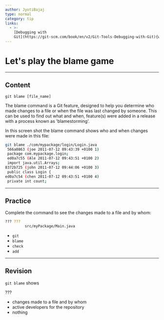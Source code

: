 ```yaml
---
author: JyotiBajaj
type: normal
category: tip
links:
  - >-
    [Debugging with
    Git](https://git-scm.com/book/en/v2/Git-Tools-Debugging-with-Git){website}
---
```


# Let's play the blame game


---

## Content

```plain-text
git blame [file_name]

```

The blame command is a Git feature, designed to help you determine who made changes to a file or when the file was last changed by someone. This can be used to find out what and when, feature(s) were added in a release with a process known as 'blamestorming'.

In this screen shot the blame command shows who and when changes were made in this file:

```bash
git blame ./com/mypackage/login/Login.java
 566a0863 (joe 2011-07-12 09:43:39 +0100 1)
 package com.mypackage.login;
 ed0a7c55 (Ale 2011-07-12 09:43:51 +0100 2)
 import java.util.Arrays;
8372b725 (john 2011-07-12 09:44:06 +0100 3) 
 public class Login {
ed0a7c54 (chen 2011-07-12 09:43:51 +0100 4)
 private int count;

```


---

## Practice

Complete the command to see the changes made to a file and by whom:

```bash
??? ??? 
         src/myPackage/Main.java
```

- `git`
- `blame`
- `check`
- `add`


---

## Revision

`git blame` shows

 ???

- changes made to a file and by whom
- active developers for the repository
- nothing
